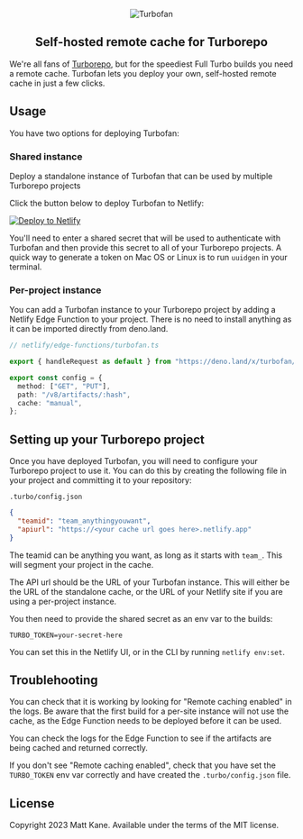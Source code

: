 <div align="center">

![Turbofan](https://github.com/ascorbic/turbofan/assets/213306/eae9ae24-27da-4812-b348-2dbec42c0f9e)

## Self-hosted remote cache for Turborepo

</div>

We're all fans of [Turborepo](https://turbo.build), but for the speediest Full Turbo builds you need a remote cache. Turbofan lets you deploy your own, self-hosted remote cache in just a few clicks.

## Usage

You have two options for deploying Turbofan:

### Shared instance

Deploy a standalone instance of Turbofan that can be used by multiple Turborepo projects

Click the button below to deploy Turbofan to Netlify:

[![Deploy to Netlify](https://www.netlify.com/img/deploy/button.svg)](https://app.netlify.com/start/deploy?repository=https://github.com/ascorbic/turbofan-server)

You'll need to enter a shared secret that will be used to authenticate with Turbofan and then provide this secret to all of your Turborepo projects. A quick way to generate a token on Mac OS or Linux is to run `uuidgen` in your terminal.

### Per-project instance

You can add a Turbofan instance to your Turborepo project by adding a Netlify Edge Function to your project. There is no need to install anything as it can be imported directly from deno.land.

```typescript
// netlify/edge-functions/turbofan.ts

export { handleRequest as default } from "https://deno.land/x/turbofan/mod.ts";

export const config = {
  method: ["GET", "PUT"],
  path: "/v8/artifacts/:hash",
  cache: "manual",
};
```

## Setting up your Turborepo project

Once you have deployed Turbofan, you will need to configure your Turborepo project to use it. You can do this by creating the following file in your project and committing it to your repository:

`.turbo/config.json`

```json
{
  "teamid": "team_anythingyouwant",
  "apiurl": "https://<your cache url goes here>.netlify.app"
}
```

The teamid can be anything you want, as long as it starts with `team_`. This will segment your project in the cache.

The API url should be the URL of your Turbofan instance. This will either be the URL of the standalone cache, or the URL of your Netlify site if you are using a per-project instance.

You then need to provide the shared secret as an env var to the builds:

```env
TURBO_TOKEN=your-secret-here
```

You can set this in the Netlify UI, or in the CLI by running `netlify env:set`.

## Troublehooting

You can check that it is working by looking for "Remote caching enabled" in the logs. Be aware that the first build for a per-site instance will not use the cache, as the Edge Function needs to be deployed before it can be used.

You can check the logs for the Edge Function to see if the artifacts are being cached and returned correctly.

If you don't see "Remote caching enabled", check that you have set the `TURBO_TOKEN` env var correctly and have created the `.turbo/config.json` file.

## License

Copyright 2023 Matt Kane. Available under the terms of the MIT license.
